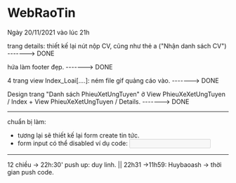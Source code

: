 # WebRaoTin
Ngày 20/11/2021 vào lúc 21h

trang details:
 thiết kế lại nút nộp CV, cũng như thẻ a ("Nhận danh sách CV") -------> DONE
 
 hứa làm footer đẹp. -------> DONE
 

4 trang view Index_Loai[....]: ném file gif quảng cáo vào. -------> DONE

Design trang "Danh sách PhieuXetUngTuyen" ở View PhieuXeXetUngTuyen / Index  + View PhieuXeXetUngTuyen / Details. -------> DONE


-------------------------------------------------------------------------------------------------------
chuẩn bị làm:
- tương lại sẽ thiết kế lại form create tin tức.
- form input có thể disabled ví dụ code:  <input type="text" id="name" name="name" disabled>
--------------------------------------------------------------------------------------------------------

12 chiều -> 22h:30' push up: duy linh. || 22h31 ->11h59: Huybaoash -> thời gian push code.





